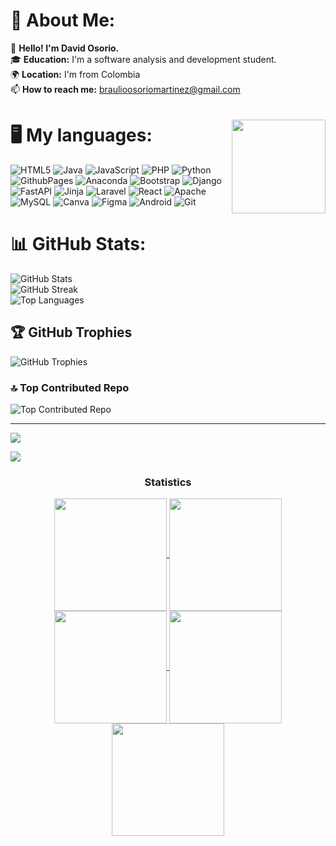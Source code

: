 # 💫 About Me:
👋 **Hello! I'm David Osorio.**  
🎓 **Education:** I'm a software analysis and development student.  
🌍 **Location:** I'm from Colombia  
📫 **How to reach me:** braulioosoriomartinez@gmail.com  


<img align="right" style="margin-top: 20px;" height="150" src="https://media.tenor.com/0c728qn5y6cAAAAi/gengar-pokemon.gif"/>


# 🖥️ **My languages:**
![HTML5](https://img.shields.io/badge/html5-%23E34F26.svg?style=for-the-badge&logo=html5&logoColor=white) ![Java](https://img.shields.io/badge/java-%23ED8B00.svg?style=for-the-badge&logo=openjdk&logoColor=white) ![JavaScript](https://img.shields.io/badge/javascript-%23323330.svg?style=for-the-badge&logo=javascript&logoColor=%23F7DF1E) ![PHP](https://img.shields.io/badge/php-%23777BB4.svg?style=for-the-badge&logo=php&logoColor=white) ![Python](https://img.shields.io/badge/python-3670A0?style=for-the-badge&logo=python&logoColor=ffdd54) ![GithubPages](https://img.shields.io/badge/github%20pages-121013?style=for-the-badge&logo=github&logoColor=white) ![Anaconda](https://img.shields.io/badge/Anaconda-%2344A833.svg?style=for-the-badge&logo=anaconda&logoColor=white) ![Bootstrap](https://img.shields.io/badge/bootstrap-%238511FA.svg?style=for-the-badge&logo=bootstrap&logoColor=white) ![Django](https://img.shields.io/badge/django-%23092E20.svg?style=for-the-badge&logo=django&logoColor=white) ![FastAPI](https://img.shields.io/badge/FastAPI-005571?style=for-the-badge&logo=fastapi) ![Jinja](https://img.shields.io/badge/jinja-white.svg?style=for-the-badge&logo=jinja&logoColor=black) ![Laravel](https://img.shields.io/badge/laravel-%23FF2D20.svg?style=for-the-badge&logo=laravel&logoColor=white) ![React](https://img.shields.io/badge/react-%2320232a.svg?style=for-the-badge&logo=react&logoColor=%2361DAFB) ![Apache](https://img.shields.io/badge/apache-%23D42029.svg?style=for-the-badge&logo=apache&logoColor=white) ![MySQL](https://img.shields.io/badge/mysql-%2300000f.svg?style=for-the-badge&logo=mysql&logoColor=white) ![Canva](https://img.shields.io/badge/Canva-%2300C4CC.svg?style=for-the-badge&logo=Canva&logoColor=white) ![Figma](https://img.shields.io/badge/figma-%23F24E1E.svg?style=for-the-badge&logo=figma&logoColor=white) ![Android](https://img.shields.io/badge/Android-3DDC84?style=for-the-badge&logo=android&logoColor=white) ![Git](https://img.shields.io/badge/Git-F05032?style=for-the-badge&logo=git&logoColor=white)

# 📊 **GitHub Stats:**
![GitHub Stats](https://github-readme-stats.vercel.app/api?username=BraulioOsorio&theme=midnight-purple&hide_border=true&include_all_commits=true&count_private=false)  
![GitHub Streak](https://github-readme-streak-stats.herokuapp.com/?user=BraulioOsorio&theme=midnight-purple&hide_border=true)  
![Top Languages](https://github-readme-stats.vercel.app/api/top-langs/?username=BraulioOsorio&theme=midnight-purple&hide_border=true&include_all_commits=true&count_private=false&layout=compact)

## 🏆 **GitHub Trophies**
![GitHub Trophies](https://github-profile-trophy.vercel.app/?username=BraulioOsorio&theme=radical&no-frame=true&no-bg=true&margin-w=4)

### 🔝 **Top Contributed Repo**
![Top Contributed Repo](https://github-contributor-stats.vercel.app/api?username=BraulioOsorio&limit=5&theme=radical&combine_all_yearly_contributions=true)

---
[![](https://visitcount.itsvg.in/api?id=BraulioOsorio&icon=9&color=12)](https://visitcount.itsvg.in)

<img src="https://user-images.githubusercontent.com/73097560/115834477-dbab4500-a447-11eb-908a-139a6edaec5c.gif"><h3 align="center">Statistics</h3>
<div align="center">
<a href="https://github.com/BraulioOsorio">
<img align="center" src="http://github-profile-summary-cards.vercel.app/api/cards/stats?username=BraulioOsorio&theme=midnight_purple" height="180em" />
<img align="center" src="http://github-profile-summary-cards.vercel.app/api/cards/most-commit-language?username=BraulioOsorio&theme=2077" height="180em" />
<img align="center" src="http://github-profile-summary-cards.vercel.app/api/cards/repos-per-language?username=BraulioOsorio&theme=midnight_purple" height="180em" />
<img align="center" src="http://github-profile-summary-cards.vercel.app/api/cards/productive-time?username=BraulioOsorio&theme=2077" height="180em" />
<img align="center" src="http://github-profile-summary-cards.vercel.app/api/cards/profile-details?username=BraulioOsorio&theme=2077" height="180em" />
</div>


<!-- Proudly created with GPRM ( https://gprm.itsvg.in ) -->
